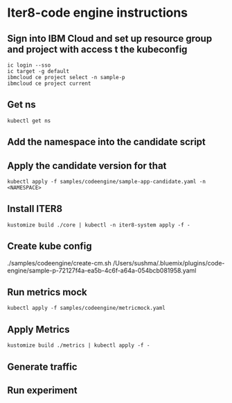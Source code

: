 # Iter8-code engine instructions


## Sign into IBM Cloud and set up resource group and project with access t the kubeconfig
```
ic login --sso
ic target -g default
ibmcloud ce project select -n sample-p
ibmcloud ce project current 
```

## Get ns
```
kubectl get ns
```

## Add the namespace into the candidate script

## Apply the candidate version for that
```
kubectl apply -f samples/codeengine/sample-app-candidate.yaml -n <NAMESPACE>
```


## Install ITER8

```
kustomize build ./core | kubectl -n iter8-system apply -f - 
```


## Create kube config
./samples/codeengine/create-cm.sh /Users/sushma/.bluemix/plugins/code-engine/sample-p-72127f4a-ea5b-4c6f-a64a-054bcb081958.yaml



## Run metrics mock
```
kubectl apply -f samples/codeengine/metricmock.yaml 
```

## Apply Metrics
```
kustomize build ./metrics | kubectl apply -f - 
```


## Generate traffic


## Run experiment
